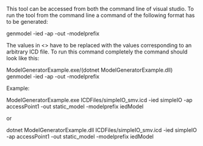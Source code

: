 This tool can be accessed from both the command line of visual studio. 
To run the tool from the command line a command of the following format has to be generated:

genmodel <ICD file>  -ied  <ied-name> -ap <access-point-name> -out <output-name> -modelprefix <model-prefix>

The values in <> have to be replaced with the values corresponding to an arbitrary ICD file. 
To run this command completely the command should look like this: 

ModelGeneratorExample.exe/(dotnet ModelGeneratorExample.dll) genmodel <ICD file>  -ied  <ied-name> -ap <access-point-name> -out <output-name> -modelprefix <model-prefix>

Example: 

ModelGeneratorExample.exe ICDFiles/simpleIO_smv.icd -ied simpleIO -ap accessPoint1 -out  static_model -modelprefix iedModel

or 

dotnet ModelGeneratorExample.dll ICDFiles/simpleIO_smv.icd -ied simpleIO -ap accessPoint1 -out  static_model -modelprefix iedModel